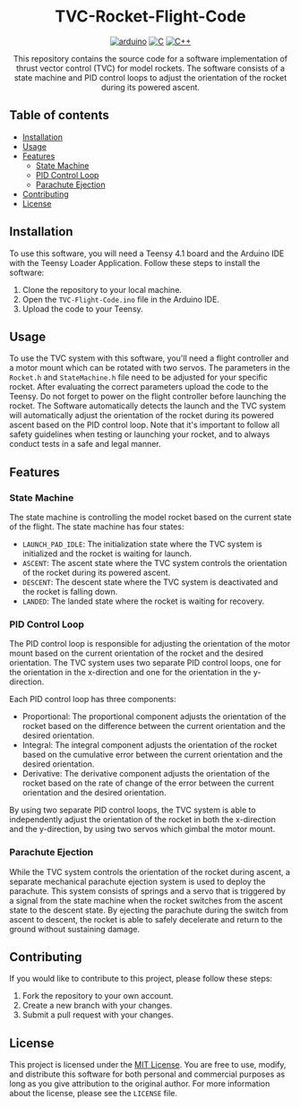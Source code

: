 <div align="center">

# TVC-Rocket-Flight-Code

<a href="https://www.arduino.cc">
    <img alt="arduino" src="https://img.shields.io/badge/-Arduino-00979D?style=for-the-badge&logo=Arduino&logoColor=white"/></a>
<a href="https://www.iso.org/standard/74528.html">
    <img alt="C" src="https://img.shields.io/badge/c-%2300599C.svg?style=for-the-badge&logo=c&logoColor=white"/></a>
<a href="https://isocpp.org">
    <img alt="C++" src="https://img.shields.io/badge/c++-%2300599C.svg?style=for-the-badge&logo=c%2B%2B&logoColor=white"/></a>
<br>

This repository contains the source code for a software implementation of thrust vector control (TVC) for model rockets. The software consists of a state machine and PID control loops to adjust the orientation of the rocket during its powered ascent.

</div>

## Table of contents

- [Installation](#installation)
- [Usage](#usage)
- [Features](#features)
    - [State Machine](#state-machine)
    - [PID Control Loop](#pid-control-loop)
    - [Parachute Ejection](#parachute-ejection)
- [Contributing](#contributing)
- [License](#license)

## Installation

To use this software, you will need a Teensy 4.1 board and the Arduino IDE with the Teensy Loader Application. Follow these steps to install the software:

1. Clone the repository to your local machine.
2. Open the `TVC-Flight-Code.ino` file in the Arduino IDE.
3. Upload the code to your Teensy.

## Usage

To use the TVC system with this software, you'll need a flight controller and a motor mount which can be rotated with two servos. The parameters in the `Rocket.h` and `StateMachine.h` file need to be adjusted for your specific rocket. After evaluating the correct parameters upload the code to the Teensy. Do not forget to power on the flight controller before launching the rocket. The Software automatically detects the launch and the TVC system will automatically adjust the orientation of the rocket during its powered ascent based on the PID control loop. Note that it's important to follow all safety guidelines when testing or launching your rocket, and to always conduct tests in a safe and legal manner.

## Features

### State Machine

The state machine is controlling the model rocket based on the current state of the flight. The state machine has four states:

- `LAUNCH_PAD_IDLE`: The initialization state where the TVC system is initialized and the rocket is waiting for launch.
- `ASCENT`: The ascent state where the TVC system controls the orientation of the rocket during its powered ascent.
- `DESCENT`: The descent state where the TVC system is deactivated and the rocket is falling down.
- `LANDED`: The landed state where the rocket is waiting for recovery.

### PID Control Loop

The PID control loop is responsible for adjusting the orientation of the motor mount based on the current orientation of the rocket and the desired orientation. The TVC system uses two separate PID control loops, one for the orientation in the x-direction and one for the orientation in the y-direction.

Each PID control loop has three components:

- Proportional: The proportional component adjusts the orientation of the rocket based on the difference between the current orientation and the desired orientation.
- Integral: The integral component adjusts the orientation of the rocket based on the cumulative error between the current orientation and the desired orientation.
- Derivative: The derivative component adjusts the orientation of the rocket based on the rate of change of the error between the current orientation and the desired orientation.

By using two separate PID control loops, the TVC system is able to independently adjust the orientation of the rocket in both the x-direction and the y-direction, by using two servos which gimbal the motor mount.

### Parachute Ejection

While the TVC system controls the orientation of the rocket during ascent, a separate mechanical parachute ejection system is used to deploy the parachute. This system consists of springs and a servo that is triggered by a signal from the state machine when the rocket switches from the ascent state to the descent state. By ejecting the parachute during the switch from ascent to descent, the rocket is able to safely decelerate and return to the ground without sustaining damage.

## Contributing

If you would like to contribute to this project, please follow these steps:

1. Fork the repository to your own account.
2. Create a new branch with your changes.
3. Submit a pull request with your changes.

## License

This project is licensed under the [MIT License](https://opensource.org/licenses/MIT). You are free to use, modify, and distribute this software for both personal and commercial purposes as long as you give attribution to the original author. For more information about the license, please see the `LICENSE` file.
